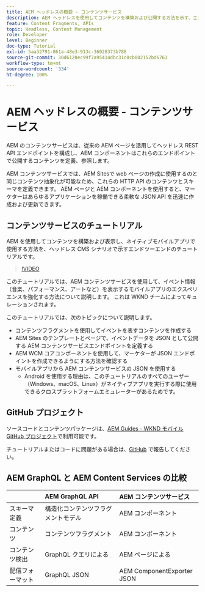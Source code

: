```yaml
---
title: AEM ヘッドレスの概要 - コンテンツサービス
description: AEM ヘッドレスを使用してコンテンツを構築および公開する方法を示す、エンドツーエンドのチュートリアルです。
feature: Content Fragments, APIs
topic: Headless, Content Management
role: Developer
level: Beginner
doc-type: Tutorial
exl-id: 5aa32791-861a-48e3-913c-36028373b788
source-git-commit: 30d6120ec99f7a95414dbc31c0cb002152bd6763
workflow-type: tm+mt
source-wordcount: '334'
ht-degree: 100%

---
```


# AEM ヘッドレスの概要 - コンテンツサービス

AEM のコンテンツサービスは、従来の AEM ページを活用してヘッドレス REST API エンドポイントを構成し、AEM コンポーネントはこれらのエンドポイントで公開するコンテンツを定義、参照します。

AEM コンテンツサービスでは、AEM Sitesで web ページの作成に使用するのと同じコンテンツ抽象化が可能なため、これらの HTTP API のコンテンツとスキーマを定義できます。 AEM ページと AEM コンポーネントを使用すると、マーケターはあらゆるアプリケーションを稼働できる柔軟な JSON API を迅速に作成および更新できます。

## コンテンツサービスのチュートリアル

AEM を使用してコンテンツを構築および表示し、ネイティブモバイルアプリで使用する方法を、ヘッドレス CMS シナリオで示すエンドツーエンドのチュートリアルです。

>[!VIDEO](https://video.tv.adobe.com/v/28315?quality=12&learn=on)

このチュートリアルでは、AEM コンテンツサービスを使用して、イベント情報（音楽、パフォーマンス、アートなど）を表示するモバイルアプリのエクスペリエンスを強化する方法について説明します。 これは WKND チームによってキュレーションされます。

このチュートリアルでは、次のトピックについて説明します。

* コンテンツフラグメントを使用してイベントを表すコンテンツを作成する
* AEM Sites のテンプレートとページで、イベントデータを JSON として公開する AEM コンテンツサービスエンドポイントを定義する
* AEM WCM コアコンポーネントを使用して、マーケターが JSON エンドポイントを作成できるようにする方法を確認する
* モバイルアプリから AEM コンテンツサービスの JSON を使用する
   * Android を使用する理由は、このチュートリアルのすべてのユーザー（Windows、macOS、Linux）がネイティブアプリを実行する際に使用できるクロスプラットフォームエミュレーターがあるためです。

## GitHub プロジェクト

ソースコードとコンテンツパッケージは、[AEM Guides - WKND モバイル GitHub プロジェクト](https://github.com/adobe/aem-guides-wknd-mobile)で利用可能です。

チュートリアルまたはコードに問題がある場合は、[GitHub](https://github.com/adobe/aem-guides-wknd-mobile/issues) で報告してください。

## AEM GraphQL と AEM Content Services の比較

|                                | AEM GraphQL API | AEM コンテンツサービス |
|--------------------------------|:-----------------|:---------------------|
| スキーマ定義 | 構造化コンテンツフラグメントモデル | AEM コンポーネント |
| コンテンツ | コンテンツフラグメント | AEM コンポーネント |
| コンテンツ検出 | GraphQL クエリによる | AEM ページによる |
| 配信フォーマット | GraphQL JSON | AEM ComponentExporter JSON |
